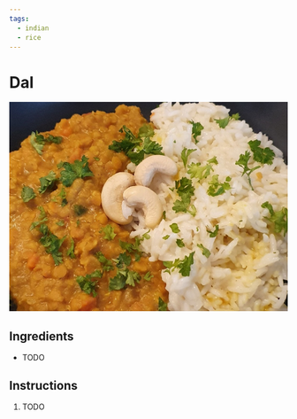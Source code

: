 ```yaml
---
tags:
  - indian
  - rice
---
```


# Dal


![image](image.jpg)

## Ingredients

- TODO

## Instructions

1. TODO
